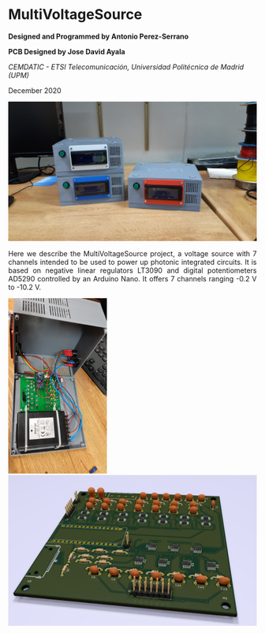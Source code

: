 # MultiVoltageSource

<b> Designed and Programmed by Antonio Perez-Serrano </b> 

<b> PCB Designed by Jose David Ayala </b> 

<i> CEMDATIC - ETSI Telecomunicación, Universidad Politécnica de Madrid (UPM) </i>

December 2020

<img src="images/Sources.jpg"
     title="MultiVoltageSources finished and ready to work.">

<p align="justify"> Here we describe the MultiVoltageSource project, a voltage source with 7 channels intended to be used to power up photonic integrated circuits. It is based on negative linear regulators LT3090 and digital potentiometers AD5290 controlled by an Arduino Nano. It offers 7 channels ranging -0.2 V to -10.2 V. </p>

<div class="row">
 <div class="column">
   <img src="images/Inside.jpg" width="200">
 </div>
 <div class="column">
   <img src="images/PCB_3D.jpg">
 </div>
</div> 
